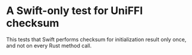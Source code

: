 # A Swift-only test for UniFFI checksum

This tests that Swift performs checksum for initialization result only once, and not on every Rust method call.